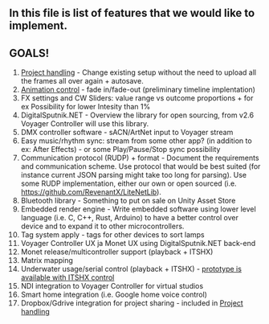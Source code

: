 ﻿## In this file is list of features that we would like to implement.

## GOALS!
1. [Project handling](https://github.com/digitalsputnik/DS-Voyager-controller/milestone/14) - Change existing setup without the need to upload all the frames all over again + autosave.
1. [Animation control](https://github.com/digitalsputnik/DS-Voyager-controller/milestone/13) - fade in/fade-out (preliminary timeline implentation)
1. FX settings and CW Sliders: value range vs outcome proportions + for ex Possibility for lower Intesity than 1%
1. DigitalSputnik.NET - Overview the library for open sourcing, from v2.6 Voyager Controller will use this library.
1. DMX controller software - sACN/ArtNet input to Voyager stream
1. Easy music/rhythm sync: stream from some other app? (in addition to ex: After Effects) - or some Play/Pause/Stop sync possibility
1. Communication protocol (RUDP) + format - Document the requirements and communication scheme. Use protocol that would be best suited (for instance current JSON parsing might take too long for parsing). Use some RUDP implementation, either our own or open sourced (i.e. https://github.com/RevenantX/LiteNetLib).
1. Bluetooth library - Something to put on sale on Unity Asset Store
1. Embedded render engine - Write embedded software using lower level language (i.e. C, C++, Rust, Arduino) to have a better control over device and to expand it to other microcontrollers.
1. Tag system apply - tags for other devices to sort lamps
1. Voyager Controller UX ja Monet UX using DigitalSputnik.NET back-end
1. Monet release/multicontroller support (playback + ITSHX)
1. Matrix mapping
1. Underwater usage/serial control (playback + ITSHX) - [prototype is available with ITSHX control](https://github.com/digitalsputnik/DS-Voyager-controller/releases/tag/v2.6.1)
1. NDI integration to Voyager Controller for virtual studios
1. Smart home integration (i.e. Google home voice control)
1. Dropbox/Gdrive integration for project sharing - included in [Project handling](https://github.com/digitalsputnik/DS-Voyager-controller/milestone/14)
